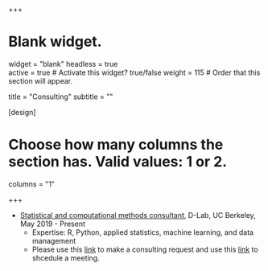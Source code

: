 +++
# Blank widget.
widget = "blank"
headless = true  
active = true  # Activate this widget? true/false
weight = 115  # Order that this section will appear.

title = "Consulting"
subtitle = ""

[design]
  # Choose how many columns the section has. Valid values: 1 or 2.
  columns = "1"

+++

- [Statistical and computational methods consultant](https://dlab.berkeley.edu/people/jae-yeon-kim), D-Lab, UC Berkeley, May 2019 - Present 
    - Expertise: R, Python, applied statistics, machine learning, and data management 
    - Please use this [link](https://dlab.berkeley.edu/consulting) to make a consulting request and use this [link](https://calendly.com/jaeyeonkim) to shcedule a meeting.  
